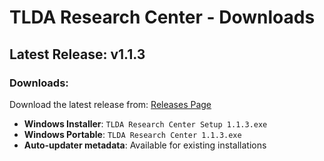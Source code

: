 # TLDA Research Center - Downloads

## Latest Release: v1.1.3

### Downloads:
Download the latest release from: [Releases Page](https://github.com/${RELEASE_REPO}/releases/latest)

- **Windows Installer**: `TLDA Research Center Setup 1.1.3.exe`
- **Windows Portable**: `TLDA Research Center 1.1.3.exe`
- **Auto-updater metadata**: Available for existing installations


